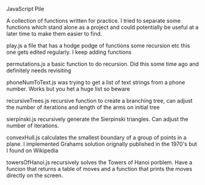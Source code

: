JavaScript Pile

A collection of functions written for practice. I tried to separate some 
functions which stand alone as a project and could potentially be useful
at a later time to make them easier to find.


play.js 							a file that has a hodge podge of functions some recursion etc
											this one gets edited regularly.  I keep adding functions

permutations.js 			a basic function to do recursion.  Did this some time
											ago and definitely needs revisiting

phoneNumToText.js 		was trying to get a list of text strings from a phone
											number.  Works but you het a huge list so beware

recursiveTrees.js 		recursive function to create a branching tree, can adjust the
											number of iterations and length of the arms on initial tree

sierpinski.js 				recursively generate the Sierpinski triangles.  Can adjust the
											number of iterations.

convexHull.js 				calculates the smallest boundary of a group of points in a
											plane.  I implemented Grahams solution orignally published in 
											the 1970's but I found on Wikipedia

towersOfHanoi.js 			recursively solves the Towers of Hanoi porblem.  Have a funcion
											that returns a table of moves and a function that prints the 
											moves directly on the screen.

 
